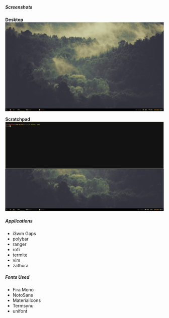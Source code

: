 ##### Screenshots

**Desktop**
![Alt text](https://github.com/tehnatural1/dots/blob/master/screen_2018_09_20.png "Desktop")

**Scratchpad**
![Alt text](https://github.com/tehnatural1/dots/blob/master/screen_2018_09_21.png "Scratchpad")


##### Applications
- i3wm Gaps
- polybar
- ranger
- rofi
- termite
- vim
- zathura

##### Fonts Used
- Fira Mono
- NotoSans
- MaterialIcons
- Termsynu
- unifont

